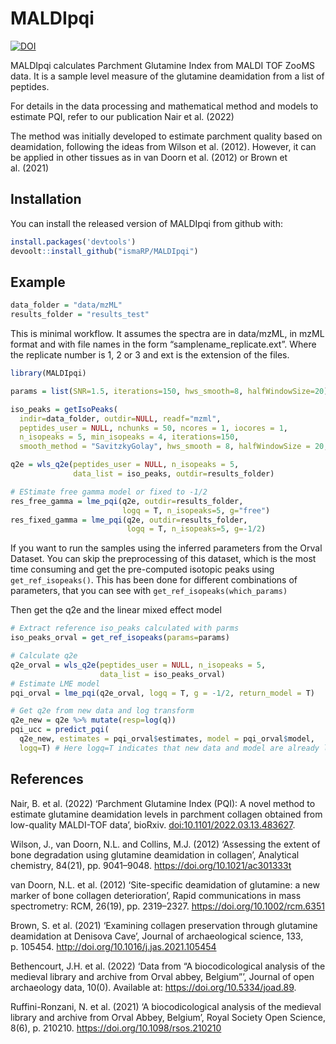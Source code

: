 
<!-- README.md is generated from README.Rmd. Please edit that file -->

# MALDIpqi

<!-- badges: start -->

[![DOI](https://zenodo.org/badge/436219305.svg)](https://zenodo.org/badge/latestdoi/436219305)
<!-- badges: end -->

MALDIpqi calculates Parchment Glutamine Index from MALDI TOF ZooMS data.
It is a sample level measure of the glutamine deamidation from a list of
peptides.

For details in the data processing and mathematical method and models to
estimate PQI, refer to our publication Nair et al. (2022)

The method was initially developed to estimate parchment quality based
on deamidation, following the ideas from Wilson et al. (2012). However,
it can be applied in other tissues as in van Doorn et al. (2012) or
Brown et al. (2021)

## Installation

You can install the released version of MALDIpqi from github with:

``` r
install.packages('devtools')
devoolt::install_github("ismaRP/MALDIpqi")
```

## Example

``` r
data_folder = "data/mzML"
results_folder = "results_test"
```

This is minimal workflow. It assumes the spectra are in data/mzML, in
mzML format and with file names in the form “samplename_replicate.ext”.
Where the replicate number is 1, 2 or 3 and ext is the extension of the
files.

``` r
library(MALDIpqi)

params = list(SNR=1.5, iterations=150, hws_smooth=8, halfWindowSize=20)

iso_peaks = getIsoPeaks(
  indir=data_folder, outdir=NULL, readf="mzml",
  peptides_user = NULL, nchunks = 50, ncores = 1, iocores = 1,
  n_isopeaks = 5, min_isopeaks = 4, iterations=150,
  smooth_method = "SavitzkyGolay", hws_smooth = 8, halfWindowSize = 20, SNR = 1.5)

q2e = wls_q2e(peptides_user = NULL, n_isopeaks = 5,
              data_list = iso_peaks, outdir=results_folder)

# EStimate free gamma model or fixed to -1/2
res_free_gamma = lme_pqi(q2e, outdir=results_folder,
                         logq = T, n_isopeaks=5, g="free")
res_fixed_gamma = lme_pqi(q2e, outdir=results_folder,
                          logq = T, n_isopeaks=5, g=-1/2)
```

If you want to run the samples using the inferred parameters from the
Orval Dataset. You can skip the preprocessing of this dataset, which is
the most time consuming and get the pre-computed isotopic peaks using
`get_ref_isopeaks()`. This has been done for different combinations of
parameters, that you can see with `get_ref_isopeaks(which_params)`

Then get the q2e and the linear mixed effect model

``` r
# Extract reference iso_peaks calculated with parms
iso_peaks_orval = get_ref_isopeaks(params=params)

# Calculate q2e
q2e_orval = wls_q2e(peptides_user = NULL, n_isopeaks = 5,
                    data_list = iso_peaks_orval)
# Estimate LME model
pqi_orval = lme_pqi(q2e_orval, logq = T, g = -1/2, return_model = T)

# Get q2e from new data and log transform
q2e_new = q2e %>% mutate(resp=log(q))
pqi_ucc = predict_pqi(
  q2e_new, estimates = pqi_orval$estimates, model = pqi_orval$model,
  logq=T) # Here logq=T indicates that new data and model are already log transformed
```

## References

Nair, B. et al. (2022) ‘Parchment Glutamine Index (PQI): A novel method
to estimate glutamine deamidation levels in parchment collagen obtained
from low-quality MALDI-TOF data’, bioRxiv.
<doi:10.1101/2022.03.13.483627>.

Wilson, J., van Doorn, N.L. and Collins, M.J. (2012) ‘Assessing the
extent of bone degradation using glutamine deamidation in collagen’,
Analytical chemistry, 84(21), pp. 9041–9048.
<https://doi.org/10.1021/ac301333t>

van Doorn, N.L. et al. (2012) ‘Site-specific deamidation of glutamine: a
new marker of bone collagen deterioration’, Rapid communications in mass
spectrometry: RCM, 26(19), pp. 2319–2327.
<https://doi.org/10.1002/rcm.6351>

Brown, S. et al. (2021) ‘Examining collagen preservation through
glutamine deamidation at Denisova Cave’, Journal of archaeological
science, 133, p. 105454. <http://doi.org/10.1016/j.jas.2021.105454>

Bethencourt, J.H. et al. (2022) ‘Data from “A biocodicological analysis
of the medieval library and archive from Orval abbey, Belgium”’, Journal
of open archaeology data, 10(0). Available at:
<https://doi.org/10.5334/joad.89>.

Ruffini-Ronzani, N. et al. (2021) ‘A biocodicological analysis of the
medieval library and archive from Orval Abbey, Belgium’, Royal Society
Open Science, 8(6), p. 210210. <https://doi.org/10.1098/rsos.210210>
